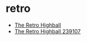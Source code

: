 # retro

 * [The Retro Highball](../../index/t/the-retro-highball-239107.json)
 * [The Retro Highball 239107](../../index/t/the-retro-highball-239107.json)
